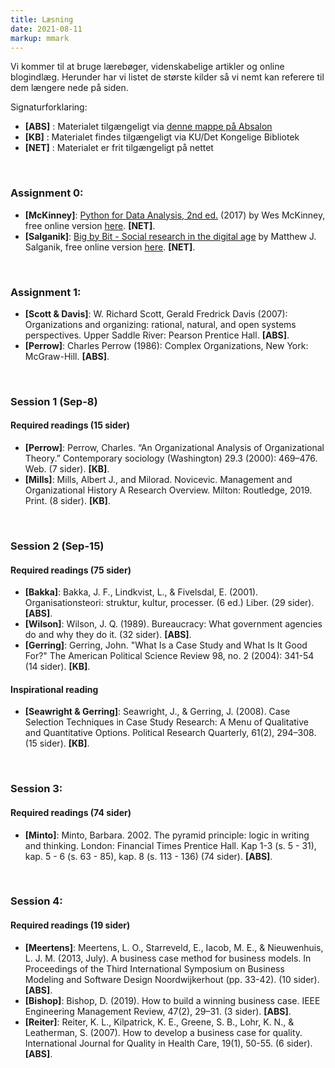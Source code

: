 ```yaml
---
title: Læsning
date: 2021-08-11
markup: mmark
---
```


Vi kommer til at bruge lærebøger, videnskabelige artikler og  online blogindlæg. Herunder har vi listet de største kilder så vi nemt kan referere til dem længere nede på siden. 

Signaturforklaring:  
- **[ABS]** : Materialet tilgængeligt via [denne mappe på Absalon](https://absalon.ku.dk/courses/51834/files/folder/Kursusmaterialer)  
- **[KB]** : Materialet findes tilgængeligt via KU/Det Kongelige Bibliotek  
- **[NET]** : Materialet er frit tilgængeligt på nettet

&nbsp;
### Assignment 0:
- **[McKinney]**: [Python for Data Analysis, 2nd ed.](http://wesmckinney.com/pages/book.html) (2017) by Wes McKinney, free online version [here](https://bedford-computing.co.uk/learning/wp-content/uploads/2015/10/Python-for-Data-Analysis.pdf). **[NET]**.
- **[Salganik]**: [Big by Bit - Social research in the digital age](https://www.bitbybitbook.com/) by Matthew J. Salganik, free online version [here](https://www.bitbybitbook.com/en/1st-ed/preface/). **[NET]**.


&nbsp;
### Assignment 1:
- **[Scott & Davis]**: W. Richard Scott, Gerald Fredrick Davis (2007): Organizations and organizing: rational, natural, and open systems perspectives. Upper Saddle River: Pearson Prentice Hall. **[ABS]**.
- **[Perrow]**: Charles Perrow (1986): Complex Organizations, New York: McGraw-Hill. **[ABS]**.


&nbsp;
### Session 1 (Sep-8)
#### Required readings (15 sider)
- **[Perrow]**: Perrow, Charles. “An Organizational Analysis of Organizational Theory.” Contemporary sociology (Washington) 29.3 (2000): 469–476. Web. (7 sider). **[KB]**.
- **[Mills]**: Mills, Albert J., and Milorad. Novicevic. Management and Organizational History A Research Overview. Milton: Routledge, 2019. Print. (8 sider). **[KB]**.


&nbsp;
### Session 2 (Sep-15)
#### Required readings (75 sider)
- **[Bakka]**: Bakka, J. F., Lindkvist, L., & Fivelsdal, E. (2001). Organisationsteori: struktur, kultur, processer. (6 ed.) Liber. (29 sider). **[ABS]**.
- **[Wilson]**: Wilson, J. Q. (1989). Bureaucracy: What government agencies do and why they do it. (32 sider). **[ABS]**.
- **[Gerring]**: Gerring, John. "What Is a Case Study and What Is It Good For?" The American Political Science Review 98, no. 2 (2004): 341-54 (14 sider). **[KB]**.

#### Inspirational reading
- **[Seawright & Gerring]**: Seawright, J., & Gerring, J. (2008). Case Selection Techniques in Case Study Research: A Menu of Qualitative and Quantitative Options. Political Research Quarterly, 61(2), 294–308. (15 sider). **[KB]**.

&nbsp;
### Session 3: 
#### Required readings (74 sider)
- **[Minto]**: Minto, Barbara. 2002. The pyramid principle: logic in writing and thinking. London: Financial Times Prentice Hall. Kap 1-3 (s. 5 - 31), kap. 5 - 6 (s. 63 - 85), kap. 8 (s. 113 - 136) (74 sider). **[ABS]**.



&nbsp;
### Session 4:
#### Required readings (19 sider)
- **[Meertens]**: Meertens, L. O., Starreveld, E., Iacob, M. E., & Nieuwenhuis, L. J. M. (2013, July). A business case method for business models. In Proceedings of the Third International Symposium on Business Modeling and Software Design Noordwijkerhout (pp. 33-42). (10 sider). **[ABS]**.
- **[Bishop]**: Bishop, D. (2019). How to build a winning business case. IEEE Engineering Management Review, 47(2), 29–31. (3 sider). **[ABS]**.
- **[Reiter]**: Reiter, K. L., Kilpatrick, K. E., Greene, S. B., Lohr, K. N., & Leatherman, S. (2007). How to develop a business case for quality. International Journal for Quality in Health Care, 19(1), 50-55. (6 sider). **[ABS]**.
